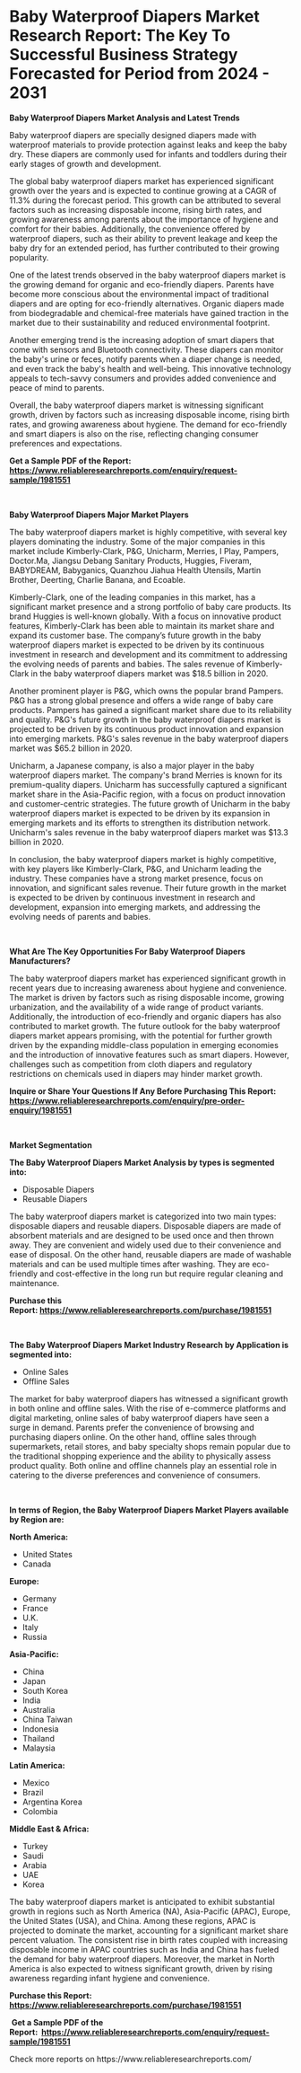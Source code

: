 <p><h1>Baby Waterproof Diapers Market Research Report: The Key To Successful Business Strategy Forecasted for Period from 2024 - 2031</h1></p><p><strong>Baby Waterproof Diapers Market Analysis and Latest Trends</strong></p>
<p><p>Baby waterproof diapers are specially designed diapers made with waterproof materials to provide protection against leaks and keep the baby dry. These diapers are commonly used for infants and toddlers during their early stages of growth and development.</p><p>The global baby waterproof diapers market has experienced significant growth over the years and is expected to continue growing at a CAGR of 11.3% during the forecast period. This growth can be attributed to several factors such as increasing disposable income, rising birth rates, and growing awareness among parents about the importance of hygiene and comfort for their babies. Additionally, the convenience offered by waterproof diapers, such as their ability to prevent leakage and keep the baby dry for an extended period, has further contributed to their growing popularity.</p><p>One of the latest trends observed in the baby waterproof diapers market is the growing demand for organic and eco-friendly diapers. Parents have become more conscious about the environmental impact of traditional diapers and are opting for eco-friendly alternatives. Organic diapers made from biodegradable and chemical-free materials have gained traction in the market due to their sustainability and reduced environmental footprint.</p><p>Another emerging trend is the increasing adoption of smart diapers that come with sensors and Bluetooth connectivity. These diapers can monitor the baby's urine or feces, notify parents when a diaper change is needed, and even track the baby's health and well-being. This innovative technology appeals to tech-savvy consumers and provides added convenience and peace of mind to parents.</p><p>Overall, the baby waterproof diapers market is witnessing significant growth, driven by factors such as increasing disposable income, rising birth rates, and growing awareness about hygiene. The demand for eco-friendly and smart diapers is also on the rise, reflecting changing consumer preferences and expectations.</p></p>
<p><strong>Get a Sample PDF of the Report:&nbsp; <a href="https://www.reliableresearchreports.com/enquiry/request-sample/1981551">https://www.reliableresearchreports.com/enquiry/request-sample/1981551</a></strong></p>
<p>&nbsp;</p>
<p><strong>Baby Waterproof Diapers Major Market Players</strong></p>
<p><p>The baby waterproof diapers market is highly competitive, with several key players dominating the industry. Some of the major companies in this market include Kimberly-Clark, P&G, Unicharm, Merries, I Play, Pampers, Doctor.Ma, Jiangsu Debang Sanitary Products, Huggies, Fiveram, BABYDREAM, Babyganics, Quanzhou Jiahua Health Utensils, Martin Brother, Deerting, Charlie Banana, and Ecoable.</p><p>Kimberly-Clark, one of the leading companies in this market, has a significant market presence and a strong portfolio of baby care products. Its brand Huggies is well-known globally. With a focus on innovative product features, Kimberly-Clark has been able to maintain its market share and expand its customer base. The company’s future growth in the baby waterproof diapers market is expected to be driven by its continuous investment in research and development and its commitment to addressing the evolving needs of parents and babies. The sales revenue of Kimberly-Clark in the baby waterproof diapers market was $18.5 billion in 2020.</p><p>Another prominent player is P&G, which owns the popular brand Pampers. P&G has a strong global presence and offers a wide range of baby care products. Pampers has gained a significant market share due to its reliability and quality. P&G's future growth in the baby waterproof diapers market is projected to be driven by its continuous product innovation and expansion into emerging markets. P&G's sales revenue in the baby waterproof diapers market was $65.2 billion in 2020.</p><p>Unicharm, a Japanese company, is also a major player in the baby waterproof diapers market. The company's brand Merries is known for its premium-quality diapers. Unicharm has successfully captured a significant market share in the Asia-Pacific region, with a focus on product innovation and customer-centric strategies. The future growth of Unicharm in the baby waterproof diapers market is expected to be driven by its expansion in emerging markets and its efforts to strengthen its distribution network. Unicharm's sales revenue in the baby waterproof diapers market was $13.3 billion in 2020.</p><p>In conclusion, the baby waterproof diapers market is highly competitive, with key players like Kimberly-Clark, P&G, and Unicharm leading the industry. These companies have a strong market presence, focus on innovation, and significant sales revenue. Their future growth in the market is expected to be driven by continuous investment in research and development, expansion into emerging markets, and addressing the evolving needs of parents and babies.</p></p>
<p>&nbsp;</p>
<p><strong>What Are The Key Opportunities For Baby Waterproof Diapers Manufacturers?</strong></p>
<p><p>The baby waterproof diapers market has experienced significant growth in recent years due to increasing awareness about hygiene and convenience. The market is driven by factors such as rising disposable income, growing urbanization, and the availability of a wide range of product variants. Additionally, the introduction of eco-friendly and organic diapers has also contributed to market growth. The future outlook for the baby waterproof diapers market appears promising, with the potential for further growth driven by the expanding middle-class population in emerging economies and the introduction of innovative features such as smart diapers. However, challenges such as competition from cloth diapers and regulatory restrictions on chemicals used in diapers may hinder market growth.</p></p>
<p><strong>Inquire or Share Your Questions If Any Before Purchasing This Report: <a href="https://www.reliableresearchreports.com/enquiry/pre-order-enquiry/1981551">https://www.reliableresearchreports.com/enquiry/pre-order-enquiry/1981551</a></strong></p>
<p>&nbsp;</p>
<p><strong>Market Segmentation</strong></p>
<p><strong>The Baby Waterproof Diapers Market Analysis by types is segmented into:</strong></p>
<p><ul><li>Disposable Diapers</li><li>Reusable Diapers</li></ul></p>
<p><p>The baby waterproof diapers market is categorized into two main types: disposable diapers and reusable diapers. Disposable diapers are made of absorbent materials and are designed to be used once and then thrown away. They are convenient and widely used due to their convenience and ease of disposal. On the other hand, reusable diapers are made of washable materials and can be used multiple times after washing. They are eco-friendly and cost-effective in the long run but require regular cleaning and maintenance.</p></p>
<p><strong>Purchase this Report:&nbsp;<a href="https://www.reliableresearchreports.com/purchase/1981551">https://www.reliableresearchreports.com/purchase/1981551</a></strong></p>
<p>&nbsp;</p>
<p><strong>The Baby Waterproof Diapers Market Industry Research by Application is segmented into:</strong></p>
<p><ul><li>Online Sales</li><li>Offline Sales</li></ul></p>
<p><p>The market for baby waterproof diapers has witnessed a significant growth in both online and offline sales. With the rise of e-commerce platforms and digital marketing, online sales of baby waterproof diapers have seen a surge in demand. Parents prefer the convenience of browsing and purchasing diapers online. On the other hand, offline sales through supermarkets, retail stores, and baby specialty shops remain popular due to the traditional shopping experience and the ability to physically assess product quality. Both online and offline channels play an essential role in catering to the diverse preferences and convenience of consumers.</p></p>
<p>&nbsp;</p>
<p><strong>In terms of Region, the Baby Waterproof Diapers Market Players available by Region are:</strong></p>
<p>
    <p> <strong> North America: </strong>
        <ul>
            <li>United States</li>
            <li>Canada</li>
        </ul>
        </p> 
    <p> <strong> Europe: </strong>
        <ul>
            <li>Germany</li>
            <li>France</li>
            <li>U.K.</li>
            <li>Italy</li>
            <li>Russia</li>
        </ul>
        </p> 
    <p> <strong> Asia-Pacific: </strong>
        <ul>
            <li>China</li>
            <li>Japan</li>
            <li>South Korea</li>
            <li>India</li>
            <li>Australia</li>
            <li>China Taiwan</li>
            <li>Indonesia</li>
            <li>Thailand</li>
            <li>Malaysia</li>
        </ul>
        </p> 
    <p> <strong> Latin America: </strong>
        <ul>
            <li>Mexico</li>
            <li>Brazil</li>
            <li>Argentina Korea</li>
            <li>Colombia</li>
        </ul>
        </p> 
    <p> <strong> Middle East & Africa: </strong>
        <ul>
            <li>Turkey</li>
            <li>Saudi</li>
            <li>Arabia</li>
            <li>UAE</li>
            <li>Korea</li>
        </ul>
    </p>
    </p>
<p><p>The baby waterproof diapers market is anticipated to exhibit substantial growth in regions such as North America (NA), Asia-Pacific (APAC), Europe, the United States (USA), and China. Among these regions, APAC is projected to dominate the market, accounting for a significant market share percent valuation. The consistent rise in birth rates coupled with increasing disposable income in APAC countries such as India and China has fueled the demand for baby waterproof diapers. Moreover, the market in North America is also expected to witness significant growth, driven by rising awareness regarding infant hygiene and convenience.</p></p>
<p><strong>Purchase this Report: <a href="https://www.reliableresearchreports.com/purchase/1981551">https://www.reliableresearchreports.com/purchase/1981551</a></strong></p>
<p>&nbsp;<strong>Get a Sample PDF of the Report:&nbsp;&nbsp;<a href="https://www.reliableresearchreports.com/enquiry/request-sample/1981551">https://www.reliableresearchreports.com/enquiry/request-sample/1981551</a></strong></p>
<p><strong></strong></p>
<p>Check more reports on https://www.reliableresearchreports.com/</p>
